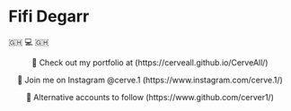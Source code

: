 
# Fifi Degarr

:ghana:
:computer:
:ghana:

<p align="center"/>
  🖤 Check out my portfolio at (https://cerveall.github.io/CerveAll/)
</p>

<p align="center"/>
  🖤 Join me on Instagram @cerve.1 (https://www.instagram.com/cerve.1/)
</p>

<p align="center"/>
  🖤 Alternative accounts to follow (https://www.github.com/cerver1/)
</p>

